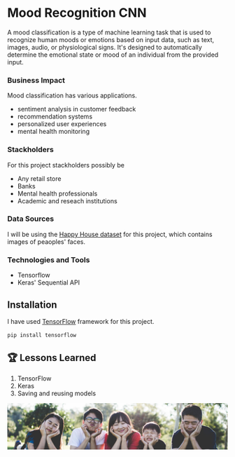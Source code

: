 
# Mood Recognition CNN

A mood classification is a type of machine learning task that is used to recognize human moods or emotions based on input data, such as text, images, audio, or physiological signs. It's designed to automatically determine the emotional state or mood of an individual from the provided input.

### Business Impact
Mood classification has various applications.
- sentiment analysis in customer feedback
- recommendation systems
- personalized user experiences
- mental health monitoring

### Stackholders
For this project stackholders possibly be
- Any retail store
- Banks
- Mental health professionals
- Academic and reseach institutions

### Data Sources
I will be using the [Happy House dataset](https://www.kaggle.com/datasets/iarunava/happy-house-dataset) for this project, which contains images of peaoples' faces.

### Technologies and Tools
- Tensorflow
- Keras' Sequential API


## Installation

I have used [TensorFlow](https://www.tensorflow.org/) framework for this project. 

```bash
pip install tensorflow
```
    
## 🏆 Lessons Learned

1. TensorFlow
2. Keras
3. Saving and reusing models


![Logo](https://github.com/tharangachaminda/cnn_mood_classifier/blob/main/dataset-cover.jpg)

